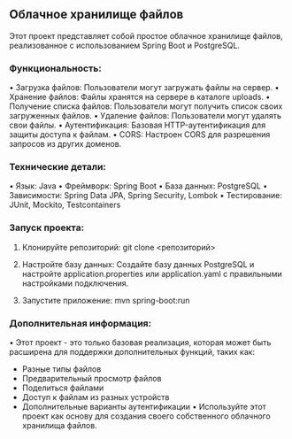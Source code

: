 ## Облачное хранилище файлов

Этот проект представляет собой простое облачное хранилище файлов, реализованное с использованием Spring Boot и PostgreSQL.

### Функциональность:

• Загрузка файлов: Пользователи могут загружать файлы на сервер.
• Хранение файлов:  Файлы хранятся на сервере в каталоге uploads.
• Получение списка файлов:  Пользователи могут получить список своих загруженных файлов.
• Удаление файлов:  Пользователи могут удалять свои файлы.
• Аутентификация: Базовая HTTP-аутентификация для защиты доступа к файлам.
• CORS:  Настроен CORS для разрешения запросов из других доменов.

### Технические детали:

• Язык: Java
• Фреймворк: Spring Boot
• База данных: PostgreSQL
• Зависимости: Spring Data JPA, Spring Security, Lombok
• Тестирование: JUnit, Mockito, Testcontainers

### Запуск проекта:

1. Клонируйте репозиторий:
   git clone <репозиторий>

2. Настройте базу данных: Создайте базу данных PostgreSQL и настройте application.properties или application.yaml  с правильными настройками подключения.
3. Запустите приложение:
   mvn spring-boot:run

### Дополнительная информация:

•  Этот проект - это только базовая реализация, которая может быть расширена для поддержки дополнительных функций, таких как:
*  Разные типы файлов
*  Предварительный просмотр файлов
*  Поделиться файлами
*  Доступ к файлам из разных устройств
*  Дополнительные варианты аутентификации
•  Используйте этот проект как основу для создания своего собственного облачного хранилища файлов.
